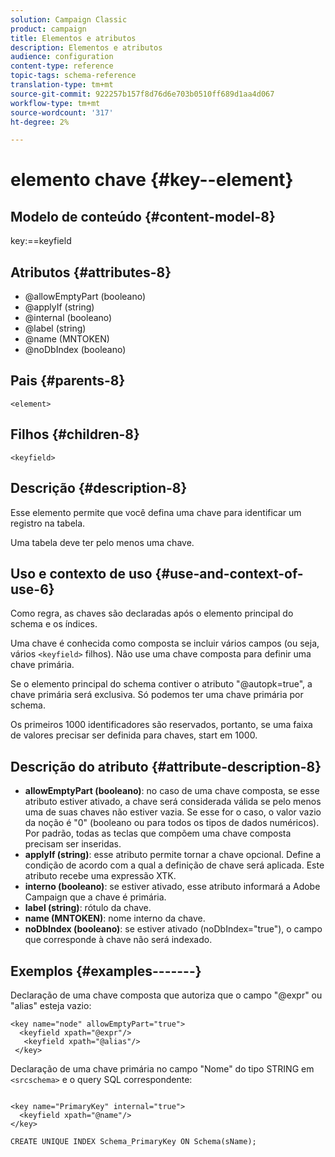 ```yaml
---
solution: Campaign Classic
product: campaign
title: Elementos e atributos
description: Elementos e atributos
audience: configuration
content-type: reference
topic-tags: schema-reference
translation-type: tm+mt
source-git-commit: 922257b157f8d76d6e703b0510ff689d1aa4d067
workflow-type: tm+mt
source-wordcount: '317'
ht-degree: 2%

---
```



# elemento chave {#key--element}

## Modelo de conteúdo {#content-model-8}

key:==keyfield

## Atributos {#attributes-8}

* @allowEmptyPart (booleano)
* @applyIf (string)
* @internal (booleano)
* @label (string)
* @name (MNTOKEN)
* @noDbIndex (booleano)

## Pais {#parents-8}

`<element>`

## Filhos {#children-8}

`<keyfield>`

## Descrição {#description-8}

Esse elemento permite que você defina uma chave para identificar um registro na tabela.

Uma tabela deve ter pelo menos uma chave.

## Uso e contexto de uso {#use-and-context-of-use-6}

Como regra, as chaves são declaradas após o elemento principal do schema e os índices.

Uma chave é conhecida como composta se incluir vários campos (ou seja, vários `<keyfield>` filhos). Não use uma chave composta para definir uma chave primária.

Se o elemento principal do schema contiver o atributo &quot;@autopk=true&quot;, a chave primária será exclusiva. Só podemos ter uma chave primária por schema.

Os primeiros 1000 identificadores são reservados, portanto, se uma faixa de valores precisar ser definida para chaves, start em 1000.

## Descrição do atributo {#attribute-description-8}

* **allowEmptyPart (booleano)**: no caso de uma chave composta, se esse atributo estiver ativado, a chave será considerada válida se pelo menos uma de suas chaves não estiver vazia. Se esse for o caso, o valor vazio da noção é &quot;0&quot; (booleano ou para todos os tipos de dados numéricos). Por padrão, todas as teclas que compõem uma chave composta precisam ser inseridas.
* **applyIf (string)**: esse atributo permite tornar a chave opcional. Define a condição de acordo com a qual a definição de chave será aplicada. Este atributo recebe uma expressão XTK.
* **interno (booleano)**: se estiver ativado, esse atributo informará a Adobe Campaign que a chave é primária.
* **label (string)**: rótulo da chave.
* **name (MNTOKEN)**: nome interno da chave.
* **noDbIndex (booleano)**: se estiver ativado (noDbIndex=&quot;true&quot;), o campo que corresponde à chave não será indexado.

## Exemplos {#examples-------}

Declaração de uma chave composta que autoriza que o campo &quot;@expr&quot; ou &quot;alias&quot; esteja vazio:

```
<key name="node" allowEmptyPart="true">
  <keyfield xpath="@expr"/>
   <keyfield xpath="@alias"/>
 </key>
```

Declaração de uma chave primária no campo &quot;Nome&quot; do tipo STRING em `<srcschema>` e o query SQL correspondente:

```
 
<key name="PrimaryKey" internal="true">  
  <keyfield xpath="@name"/>
</key>

CREATE UNIQUE INDEX Schema_PrimaryKey ON Schema(sName);
```
